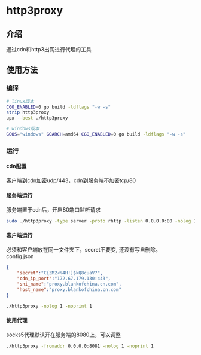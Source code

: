 # http3proxy

## 介绍

通过cdn和http3出网进行代理的工具

## 使用方法

### 编译

```bash
# linux版本
CGO_ENABLED=0 go build -ldflags "-w -s"
strip http3proxy
upx --best ./http3proxy

# windows版本
GOOS="windows" GOARCH=amd64 CGO_ENABLED=0 go build -ldflags "-w -s"
```

### 运行

#### cdn配置

客户端到cdn加密udp/443，cdn到服务端不加密tcp/80

#### 服务端运行

服务端置于cdn后，开启80端口监听请求

```bash
sudo ./http3proxy -type server -proto rhttp -listen 0.0.0.0:80 -nolog 1 -noprint 1
```

#### 客户端运行

必须和客户端放在同一文件夹下，secret不要变, 还没有写自删除。  
config.json
```json
{
    "secret":"C{ZM2<%4H!)$kQ8cuaV?",
    "cdn_ip_port":"172.67.179.130:443",
    "sni_name":"proxy.blankofchina.cn.com",
    "host_name":"proxy.blankofchina.cn.com"
}
```

```bash
./http3proxy -nolog 1 -noprint 1
```

#### 使用代理

socks5代理默认开在服务端的8080上，可以调整
```bash
./http3proxy -fromaddr 0.0.0.0:8081 -nolog 1 -noprint 1
```


